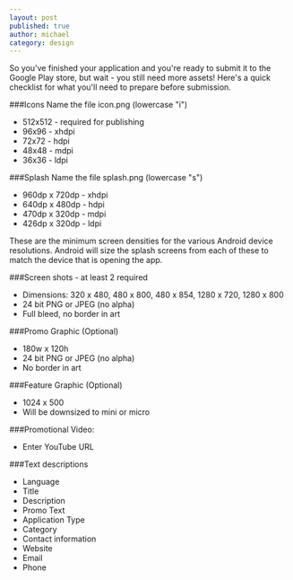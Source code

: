 ```yaml
---
layout: post
published: true
author: michael
category: design
---
```


So you've finished your application and you're ready to submit it to the Google Play store, but wait - you still need more assets!  Here's a quick checklist for what you'll need to prepare before submission.

###Icons
Name the file icon.png (lowercase "i")

* 512x512 - required for publishing
* 96x96 - xhdpi
* 72x72 - hdpi
* 48x48 - mdpi
* 36x36 - ldpi 

###Splash
Name the file splash.png (lowercase "s")

* 960dp x 720dp - xhdpi
* 640dp x 480dp - hdpi
* 470dp x 320dp - mdpi
* 426dp x 320dp - ldpi

These are the minimum screen densities for the various Android device resolutions. Android will size the splash screens from each of these to match the device that is opening the app.

###Screen shots - at least 2 required

* Dimensions: 320 x 480, 480 x 800, 480 x 854, 1280 x 720, 1280 x 800
* 24 bit PNG or JPEG (no alpha)
* Full bleed, no border in art

###Promo Graphic (Optional)
* 180w x 120h
* 24 bit PNG or JPEG (no alpha)
* No border in art

###Feature Graphic (Optional)

* 1024 x 500
* Will be downsized to mini or micro

###Promotional Video:

* Enter YouTube URL

###Text descriptions

* Language
* Title
* Description
* Promo Text
* Application Type
* Category
* Contact information
* Website
* Email
* Phone